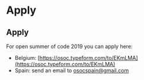 # Apply

## Apply

For open summer of code 2019 you can apply here:

* Belgium: [https://osoc.typeform.com/to/EKmLMA](https://osoc.typeform.com/to/EKmLMA)
* Spain: send an email to [osocspain@gmail.com](mailto:osocspain@gmail.com)



